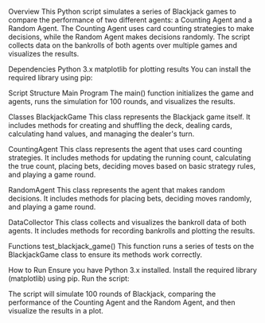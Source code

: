 Overview
This Python script simulates a series of Blackjack games to compare the performance of two different agents: a Counting Agent and a Random Agent. The Counting Agent uses card counting strategies to make decisions, while the Random Agent makes decisions randomly. The script collects data on the bankrolls of both agents over multiple games and visualizes the results.

Dependencies
Python 3.x
matplotlib for plotting results
You can install the required library using pip:


Script Structure
Main Program
The main() function initializes the game and agents, runs the simulation for 100 rounds, and visualizes the results.

Classes
BlackjackGame
This class represents the Blackjack game itself. It includes methods for creating and shuffling the deck, dealing cards, calculating hand values, and managing the dealer's turn.

CountingAgent
This class represents the agent that uses card counting strategies. It includes methods for updating the running count, calculating the true count, placing bets, deciding moves based on basic strategy rules, and playing a game round.

RandomAgent
This class represents the agent that makes random decisions. It includes methods for placing bets, deciding moves randomly, and playing a game round.

DataCollector
This class collects and visualizes the bankroll data of both agents. It includes methods for recording bankrolls and plotting the results.

Functions
test_blackjack_game()
This function runs a series of tests on the BlackjackGame class to ensure its methods work correctly.

How to Run
Ensure you have Python 3.x installed.
Install the required library (matplotlib) using pip.
Run the script:

The script will simulate 100 rounds of Blackjack, comparing the performance of the Counting Agent and the Random Agent, and then visualize the results in a plot.




 

